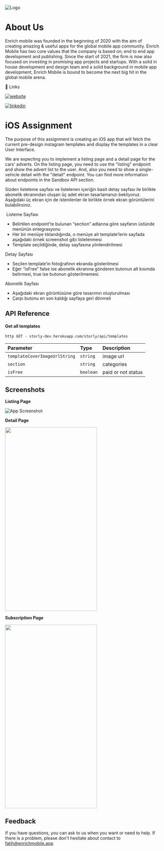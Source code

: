 
![Logo](https://enrichmobile.app/images/logo-footer.png)
# About Us
Enrich mobile was founded in the beginning of 2020 with the aim of creating amazing & useful apps for the global mobile app community. Enrich Mobile has two core values that the company is based on; end to end app development and publishing. Since the start of 2021, the firm is now also focused on investing in promising app projects and startups. With a solid in house development and design team and a solid background in mobile app development, Enrich Mobile is bound to become the next big hit in the global mobile arena.

🔗 Links

[![website](https://img.shields.io/badge/Web_Site-000?style=for-the-badge&logoColor=white)](https://enrichmobile.app//)

[![linkedin](https://img.shields.io/badge/linkedin-0A66C2?style=for-the-badge&logo=linkedin&logoColor=white)](https://www.linkedin.com/company/enrichmobile)

# iOS Assignment

The purpose of this assignment is creating an iOS app that will fetch the current pre-design instagram templates and display the templates in a clear User Interface.

We are expecting you to implement a listing page and a detail page for the cars' adverts. On the listing page, you need to use the "listing" endpoint and show the advert list to the user. And, also you need to show a single-vehicle detail with the "detail" endpoint. You can find more information about endpoints in the Sandbox API section.

Sizden listeleme sayfası ve listelenen içeriğin basit detay sayfası ile birlikte abonelik ekranından oluşan üç adet ekran tasarlamanızı bekliyoruz. Aşağıdaki üç ekran için de istenilenler ile birlikte örnek ekran görüntülerini bulabilirsiniz. 

 Listeme Sayfası
* Belirtilen endpoint’te bulunan “section” adlarına göre sayfanın üstünde menünün entegrasyonu
* Her bir menüye tıklandığında, o menüye ait template’lerin sayfada aşağıdaki örnek screenshot gibi listelenmesi
* Template seçildiğinde, detay sayfasına yönlendirilmesi

Detay Sayfası
* Seçilen template’in fotoğrafının ekranda gösterilmesi
* Eğer “isFree” false ise abonelik ekranına gönderen butonun alt kısımda belirmesi, true ise butonun gösterilmemesi.

Abonelik Sayfası
* Aşağıdaki ekran görüntüsüne göre tasarımın oluşturulması
* Çarpı butonu en son kaldığı sayfaya geri dönmeli


## API Reference

#### Get all templates

``http
  GET - storly-dev.herokuapp.com/storly/api/templates
``

| Parameter | Type     | Description                |
| :-------- | :------- | :------------------------- |
| `templateCoverImageUrlString` | `string` | image url |
| `section` | `string` |  categories |
| `isFree` | `boolean` |  paid or not status |




## Screenshots
 <b> Listing Page </b>
 
![App Screenshot](https://media.giphy.com/media/TzJ5b2QiQ32yZdSVqO/giphy.gif)

 <b> Detail Page </b>
<p align="left">
<img src="https://www.linkpicture.com/q/IMG_0138.jpg" width ="300" height="600"/>
</p>


 <b> Subscription Page </b>
<p align="left">
<img src="https://www.linkpicture.com/q/IMG_0137.jpg" width ="300" height="600"/>
</p>





## Feedback

If you have questions, you can ask to us when you want or need to help. If there is a problem, please don't hesitate about contact to fatih@enrichmobile.app

